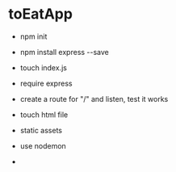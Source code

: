 # toEatApp

* npm init
* npm install express --save

* touch index.js
* require express
* create a route for "/" and listen, test it works

* touch html file
* static assets
* use nodemon

* 


